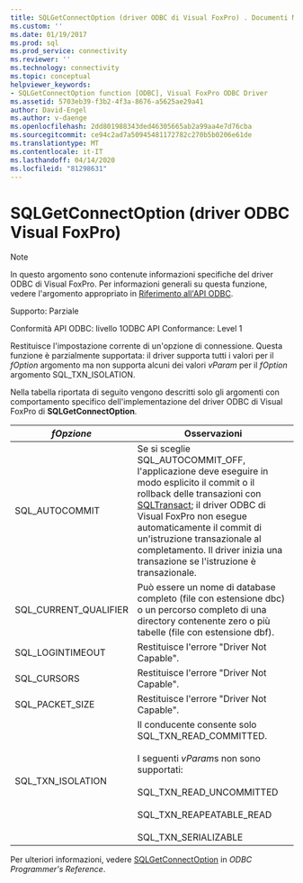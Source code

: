 ```yaml
---
title: SQLGetConnectOption (driver ODBC di Visual FoxPro) . Documenti Microsoft
ms.custom: ''
ms.date: 01/19/2017
ms.prod: sql
ms.prod_service: connectivity
ms.reviewer: ''
ms.technology: connectivity
ms.topic: conceptual
helpviewer_keywords:
- SQLGetConnectOption function [ODBC], Visual FoxPro ODBC Driver
ms.assetid: 5703eb39-f3b2-4f3a-8676-a5625ae29a41
author: David-Engel
ms.author: v-daenge
ms.openlocfilehash: 2dd801988343ded46305665ab2a99aa4e7d76cba
ms.sourcegitcommit: ce94c2ad7a50945481172782c270b5b0206e61de
ms.translationtype: MT
ms.contentlocale: it-IT
ms.lasthandoff: 04/14/2020
ms.locfileid: "81298631"
---
```

# <a name="sqlgetconnectoption-visual-foxpro-odbc-driver"></a>SQLGetConnectOption (driver ODBC Visual FoxPro)
> [!NOTE]  
>  In questo argomento sono contenute informazioni specifiche del driver ODBC di Visual FoxPro. Per informazioni generali su questa funzione, vedere l'argomento appropriato in [Riferimento all'API ODBC](../../odbc/reference/syntax/odbc-api-reference.md).  
  
 Supporto: Parziale  
  
 Conformità API ODBC: livello 1ODBC API Conformance: Level 1  
  
 Restituisce l'impostazione corrente di un'opzione di connessione. Questa funzione è parzialmente supportata: il driver supporta tutti i valori per il *fOption* argomento ma non supporta alcuni dei valori *vParam* per il *fOption* argomento SQL_TXN_ISOLATION.  
  
 Nella tabella riportata di seguito vengono descritti solo gli argomenti con comportamento specifico dell'implementazione del driver ODBC di Visual FoxPro di **SQLGetConnectOption**.  
  
|*fOpzione*|Osservazioni|  
|---------------|-------------|  
|SQL_AUTOCOMMIT|Se si sceglie SQL_AUTOCOMMIT_OFF, l'applicazione deve eseguire in modo esplicito il commit o il rollback delle transazioni con [SQLTransact](../../odbc/microsoft/sqltransact-visual-foxpro-odbc-driver.md); il driver ODBC di Visual FoxPro non esegue automaticamente il commit di un'istruzione transazionale al completamento. Il driver inizia una transazione se l'istruzione è transazionale.|  
|SQL_CURRENT_QUALIFIER|Può essere un nome di database completo (file con estensione dbc) o un percorso completo di una directory contenente zero o più tabelle (file con estensione dbf).|  
|SQL_LOGINTIMEOUT|Restituisce l'errore "Driver Not Capable".|  
|SQL_CURSORS|Restituisce l'errore "Driver Not Capable".|  
|SQL_PACKET_SIZE|Restituisce l'errore "Driver Not Capable".|  
|SQL_TXN_ISOLATION|Il conducente consente solo SQL_TXN_READ_COMMITTED.<br /><br /> I seguenti *vParam*s non sono supportati:<br /><br /> SQL_TXN_READ_UNCOMMITTED<br /><br /> SQL_TXN_REAPEATABLE_READ<br /><br /> SQL_TXN_SERIALIZABLE|  
  
 Per ulteriori informazioni, vedere [SQLGetConnectOption](../../odbc/reference/syntax/sqlgetconnectoption-function.md) in *ODBC Programmer's Reference*.
